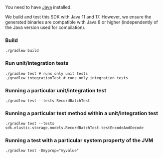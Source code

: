 You need to have [Java](http://www.oracle.com/technetwork/java/javase/downloads/index.html) installed.

We build and test this SDK with Java 11 and 17. However, we ensure the generated binaries are compatible with Java 8 or higher (independently of the Java version
used for compilation). 

### Build ###
    ./gradlew build

### Run unit/integration tests ###
    ./gradlew test # runs only unit tests
    ./gradlew integrationTest # runs only integration tests

### Running a particular unit/integration test ###
    ./gradlew test --tests RecordBatchTest

### Running a particular test method within a unit/integration test ###
    ./gradlew test --tests sdk.elastic.storage.models.RecordBatchTest.testEncodeAndDecode

### Running a test with a particular system property of the JVM ###
    ./gradlew test -Dmyprop="myvalue"
